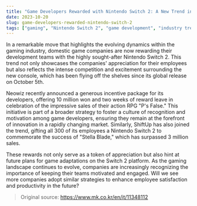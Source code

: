 ```yaml
---
title: "Game Developers Rewarded with Nintendo Switch 2: A New Trend in the Industry"
date: 2023-10-20
slug: game-developers-rewarded-nintendo-switch-2
tags: ["gaming", "Nintendo Switch 2", "game development", "industry trends"]
---
```


In a remarkable move that highlights the evolving dynamics within the gaming industry, domestic game companies are now rewarding their development teams with the highly sought-after Nintendo Switch 2. This trend not only showcases the companies' appreciation for their employees but also reflects the intense competition and excitement surrounding the new console, which has been flying off the shelves since its global release on October 5th.

Neowiz recently announced a generous incentive package for its developers, offering 10 million won and two weeks of reward leave in celebration of the impressive sales of their action RPG "P's False." This initiative is part of a broader strategy to foster a culture of recognition and motivation among game developers, ensuring they remain at the forefront of innovation in a rapidly changing market. Similarly, ShiftUp has also joined the trend, gifting all 300 of its employees a Nintendo Switch 2 to commemorate the success of "Stella Blade," which has surpassed 3 million sales.

These rewards not only serve as a token of appreciation but also hint at future plans for game adaptations on the Switch 2 platform. As the gaming landscape continues to evolve, companies are increasingly recognizing the importance of keeping their teams motivated and engaged. Will we see more companies adopt similar strategies to enhance employee satisfaction and productivity in the future?

> Original source: https://www.mk.co.kr/en/it/11348112